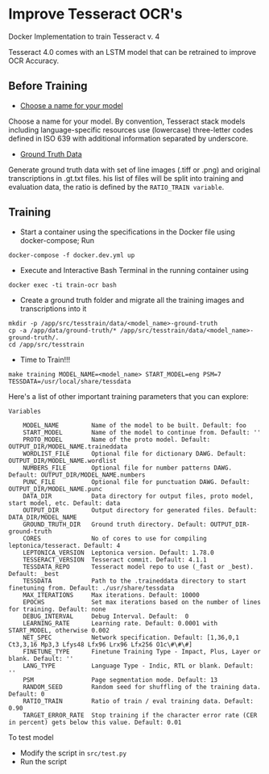 # Improve Tesseract OCR's

Docker Implementation to train Tesseract v. 4

Tesseract 4.0 comes with an LSTM model that can be retrained to improve OCR Accuracy.

## Before Training

- [Choose a name for your model](https://github.com/tesseract-ocr/tesstrain#choose-model-name)

Choose a name for your model. By convention, Tesseract stack models including language-specific resources use (lowercase) three-letter codes defined in ISO 639 with additional information separated by underscore.

- [Ground Truth Data](https://github.com/tesseract-ocr/tesstrain#provide-ground-truth)

Generate ground truth data with set of line images (.tiff or .png) and original transcriptions in .gt.txt files. his list of files will be split into training and evaluation data, the ratio is defined by the <code>RATIO_TRAIN variable</code>.

## Training

- Start a container using the specifications in the Docker file using docker-compose;  Run 

```shell
docker-compose -f docker.dev.yml up
```
- Execute and Interactive Bash Terminal in the running container using

```shell
docker exec -ti train-ocr bash
```
- Create a ground truth folder and migrate all the training images and transcriptions into it

 ```shell
mkdir -p /app/src/tesstrain/data/<model_name>-ground-truth
cp -a /app/data/ground-truth/* /app/src/tesstrain/data/<model_name>-ground-truth/.
cd /app/src/tesstrain
```
- Time to Train!!!

```shell
make training MODEL_NAME=<model_name> START_MODEL=eng PSM=7 TESSDATA=/usr/local/share/tessdata 
```

Here's a list of other important training parameters that you can explore:

```
Variables

    MODEL_NAME         Name of the model to be built. Default: foo
    START_MODEL        Name of the model to continue from. Default: ''
    PROTO_MODEL        Name of the proto model. Default: OUTPUT_DIR/MODEL_NAME.traineddata
    WORDLIST_FILE      Optional file for dictionary DAWG. Default: OUTPUT_DIR/MODEL_NAME.wordlist
    NUMBERS_FILE       Optional file for number patterns DAWG. Default: OUTPUT_DIR/MODEL_NAME.numbers
    PUNC_FILE          Optional file for punctuation DAWG. Default: OUTPUT_DIR/MODEL_NAME.punc
    DATA_DIR           Data directory for output files, proto model, start model, etc. Default: data
    OUTPUT_DIR         Output directory for generated files. Default: DATA_DIR/MODEL_NAME
    GROUND_TRUTH_DIR   Ground truth directory. Default: OUTPUT_DIR-ground-truth
    CORES              No of cores to use for compiling leptonica/tesseract. Default: 4
    LEPTONICA_VERSION  Leptonica version. Default: 1.78.0
    TESSERACT_VERSION  Tesseract commit. Default: 4.1.1
    TESSDATA_REPO      Tesseract model repo to use (_fast or _best). Default: _best
    TESSDATA           Path to the .traineddata directory to start finetuning from. Default: ./usr/share/tessdata
    MAX_ITERATIONS     Max iterations. Default: 10000
    EPOCHS             Set max iterations based on the number of lines for training. Default: none
    DEBUG_INTERVAL     Debug Interval. Default:  0
    LEARNING_RATE      Learning rate. Default: 0.0001 with START_MODEL, otherwise 0.002
    NET_SPEC           Network specification. Default: [1,36,0,1 Ct3,3,16 Mp3,3 Lfys48 Lfx96 Lrx96 Lfx256 O1c\#\#\#]
    FINETUNE_TYPE      Finetune Training Type - Impact, Plus, Layer or blank. Default: ''
    LANG_TYPE          Language Type - Indic, RTL or blank. Default: ''
    PSM                Page segmentation mode. Default: 13
    RANDOM_SEED        Random seed for shuffling of the training data. Default: 0
    RATIO_TRAIN        Ratio of train / eval training data. Default: 0.90
    TARGET_ERROR_RATE  Stop training if the character error rate (CER in percent) gets below this value. Default: 0.01
```

To test model

- Modify the script in `src/test.py`
- Run the script 
